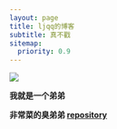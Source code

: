 ```yaml
---
layout: page
title: ljqq的博客
subtitle: 真不戳
sitemap:
  priority: 0.9
---
```


<img src="{{ '/assets/img/lbj.jpg' | prepend: site.baseurl }}" id="about-img">

<div id="describe-text">
	<strong> <p>我就是一个弟弟</p></strong> 
	<strong> <p>非常菜的臭弟弟 <a href="https://github.com/knhash/Pudhina"> repository</a> </p></strong>
</div>